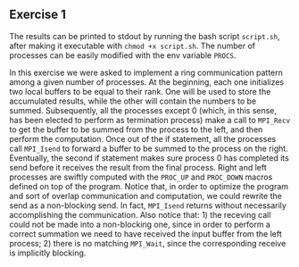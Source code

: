 ## Exercise 1

The results can be printed to stdout by running the bash script `script.sh`, after making it executable with `chmod +x script.sh`. The number of processes can be easily modified with the env variable `PROCS`.

In this exercise we were asked to implement a ring communication pattern among a given number of processes. At the beginning, each one initializes two local buffers to be equal to their rank. One will be used to store the accumulated results, while the other will contain the numbers to be summed. Subsequently, all the processes except 0 (which, in this sense, has been elected to perform as termination process) make a call to `MPI_Recv` to get the buffer to be summed from the process to the left, and then perform the computation. Once out of the if statement, all the processes call `MPI_Isend` to forward a buffer to be summed to the process on the right. Eventually, the second if statement makes sure process 0 has completed its send before it receives the result from the final process. Right and left processes are swiftly computed with the `PROC_UP` and `PROC_DOWN` macros defined on top of the program.
Notice that, in order to optimize the program and sort of overlap communication and computation, we could rewrite the send as a non-blocking send. In fact, `MPI_Isend` returns without necessarily accomplishing the communication. Also notice that: 1) the receving call could not be made into a non-blocking one, since in order to perform a correct summation we need to have received the input buffer from the left process; 2) there is no matching `MPI_Wait`, since the corresponding receive is implicitly blocking.
